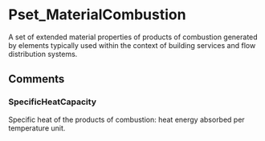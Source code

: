 # Pset_MaterialCombustion

A set of extended material properties of products of combustion generated by elements typically used within the context of building services and flow distribution systems.
<!-- end of short definition -->

## Comments

### SpecificHeatCapacity

Specific heat of the products of combustion: heat energy absorbed per temperature unit.

